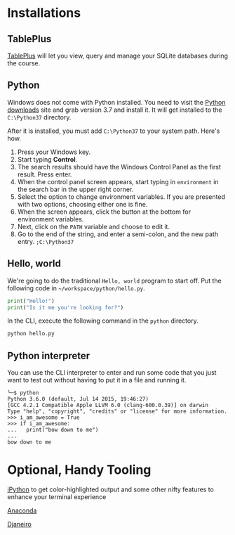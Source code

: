 # Installations

## TablePlus

[TablePlus](https://tableplus.io/windows) will let you view, query and manage your SQLite databases during the course.

## Python

Windows does not come with Python installed. You need to visit the [Python downloads](https://www.python.org/downloads/) site and grab version 3.7 and install it. It will get installed to the `C:\Python37` directory.

After it is installed, you must add `C:\Python37` to your system path. Here's how.

1. Press your Windows key.
2. Start typing **Control**.
3. The search results should have the Windows Control Panel as the first result. Press enter.
4. When the control panel screen appears, start typing in `environment` in the search bar in the upper right corner.
5. Select the option to change environment variables. If you are presented with two options, choosing either one is fine.
6. When the screen appears, click the button at the bottom for environment variables.
7. Next, click on the `PATH` variable and choose to edit it.
8. Go to the end of the string, and enter a semi-colon, and the new path entry. `;C:\Python37`


## Hello, world

We're going to do the traditional `Hello, world` program to start off. Put the following code in `~/workspace/python/hello.py`.

```python
print("Hello!")
print("Is it me you're looking for?")
```

In the CLI, execute the following command in the `python` directory.

```sh
python hello.py
```

## Python interpreter

You can use the CLI interpreter to enter and run some code that you just want to test out without having to put it in a file and running it.

```
╰─$ python
Python 3.6.0 (default, Jul 14 2015, 19:46:27)
[GCC 4.2.1 Compatible Apple LLVM 6.0 (clang-600.0.39)] on darwin
Type "help", "copyright", "credits" or "license" for more information.
>>> i_am_awesome = True
>>> if i_am_awesome:
...   print("bow down to me")
...
bow down to me
```

# Optional, Handy Tooling

[iPython](https://ipython.readthedocs.io/en/stable/install/index.html) to get color-highlighted output and some other nifty features to enhance your terminal experience

[Anaconda](https://packagecontrol.io/packages/Anaconda)

[Djaneiro](https://github.com/squ1b3r/Djaneiro)
